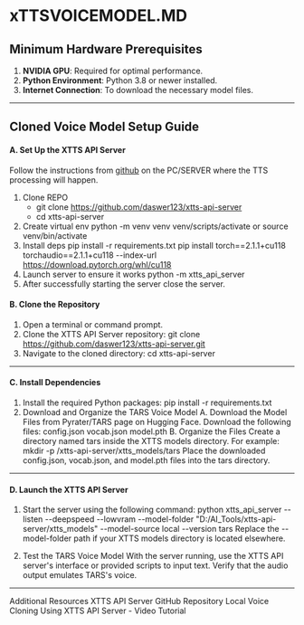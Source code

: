 # xTTSVOICEMODEL.MD

## Minimum Hardware Prerequisites

1. **NVIDIA GPU**: Required for optimal performance.
2. **Python Environment**: Python 3.8 or newer installed.
3. **Internet Connection**: To download the necessary model files.

---

## Cloned Voice Model Setup Guide

#### A. Set Up the XTTS API Server
Follow the instructions from [github](https://github.com/daswer123/xtts-api-server) on the PC/SERVER where the TTS processing will happen.
1. Clone REPO
    - git clone https://github.com/daswer123/xtts-api-server
    - cd xtts-api-server
2. Create virtual env
    python -m venv venv
    venv/scripts/activate or source venv/bin/activate
3. Install deps
    pip install -r requirements.txt
    pip install torch==2.1.1+cu118 torchaudio==2.1.1+cu118 --index-url https://download.pytorch.org/whl/cu118
4. Launch server to ensure it works
    python -m xtts_api_server
5. After successfully starting the server close the server.
    
#### B. Clone the Repository
1. Open a terminal or command prompt.
2. Clone the XTTS API Server repository:
   git clone https://github.com/daswer123/xtts-api-server.git
3. Navigate to the cloned directory:
    cd xtts-api-server
---

#### C. Install Dependencies
1. Install the required Python packages:
    pip install -r requirements.txt
2. Download and Organize the TARS Voice Model
    A. Download the Model Files from Pyrater/TARS page on Hugging Face.
        Download the following files:
        config.json
        vocab.json
        model.pth
    B. Organize the Files
        Create a directory named tars inside the XTTS models directory. For example:
        mkdir -p /xtts-api-server/xtts_models/tars
        Place the downloaded config.json, vocab.json, and model.pth files into the tars directory.
---

#### D. Launch the XTTS API Server 
1. Start the server using the following command:
    python xtts_api_server --listen --deepspeed --lowvram --model-folder "D:/AI_Tools/xtts-api-server/xtts_models" --model-source local --version tars
    Replace the --model-folder path if your XTTS models directory is located elsewhere.

2. Test the TARS Voice Model
    With the server running, use the XTTS API server's interface or provided scripts to input text.
    Verify that the audio output emulates TARS's voice.

---

Additional Resources
XTTS API Server GitHub Repository
Local Voice Cloning Using XTTS API Server - Video Tutorial
